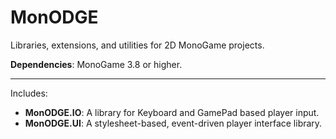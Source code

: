 # MonODGE
Libraries, extensions, and utilities for 2D MonoGame projects.

**Dependencies**: MonoGame 3.8 or higher.

---

Includes:

- **MonODGE.IO**: A library for Keyboard and GamePad based player input.
- **MonODGE.UI**: A stylesheet-based, event-driven player interface library.